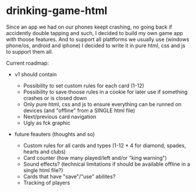 drinking-game-html
==================

Since an app we had on our phones keept crashing, no going back if accidently double tapping and such, I decided to build my own game app with thoose features.
And to support all plattforms we usually use (windows phone/os, android and iphone) I decided to write it in pure html, css and js to support them all.


Current roadmap:

  - v1 should contain
    - Possibility to set custom rules for each card (1-12)
    - Possibility to save thoose rules in a cookie for later use if something crashes or is closed down
    - Only pure html, css and js to ensure everything can be runned on devices (and "offline" from a SINGLE html file)
    - Next/previous card navigation
    - Ugly as fck graphic
    
  - future feauters (thoughts and so)
    - Custom rules for all cards and types (1-12 * 4 for diamond, spades, hearts and clubs)
    - Card counter (how many played/left and/or "king warning")
    - Sound effects? (technical limitations if should be available offline in a single html file?)
    - Cards that have "save"/"use" abilites?
    - Tracking of players
